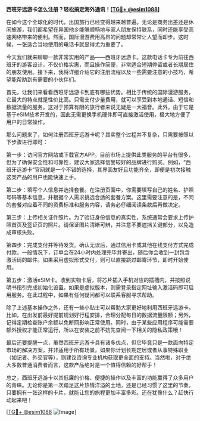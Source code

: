 **西班牙远游卡怎么注册？轻松搞定海外通讯！[[TG💪+ @esim1088](https://t.me/s/esim1088)]**

在如今这个全球化的时代，出国旅行已经变得越来越普遍。无论是商务出差还是休闲旅游，我们都希望在异国他乡能够顺畅地与家人朋友保持联系，同时还能享受高速网络带来的便利。然而，国际漫游费用高昂的问题却常常让人望而却步。这时候，一张适合当地使用的电话卡就显得尤为重要了。

今天我们就来聊聊一款非常实用的产品——西班牙远游卡。这款电话卡专为前往西班牙的游客设计，不仅价格实惠，而且操作简便，非常适合短期停留或者长期居住的朋友使用。接下来，我将详细介绍它的注册流程以及一些需要注意的小技巧，希望能帮助到有需要的小伙伴们。

首先，让我们来看看西班牙远游卡到底有哪些优势。相比于传统的国际漫游服务，它最大的特点就是性价比高。只需支付少量费用，就可以享受到本地通话、短信和数据流量的服务。这对于预算有限的旅行者来说无疑是一大福音。此外，由于它是基于eSIM技术开发的，因此无需更换手机硬件即可直接激活使用，极大地方便了用户的日常操作。

那么问题来了，如何注册西班牙远游卡呢？其实整个过程并不复杂，只需要按照以下步骤进行即可：

第一步：访问官方网站或下载官方APP。目前市场上提供此类服务的平台有很多，但为了确保安全性和可靠性，建议大家选择信誉较好的品牌进行购买。例如，“西班牙远游卡”官网就是一个不错的选择，其界面友好且功能齐全，即便是初次接触这类产品的用户也能快速上手。

第二步：填写个人信息并选择套餐。在注册页面中，你需要填写自己的姓名、护照号码等基本信息，并根据个人需求挑选合适的套餐方案。这里需要注意的是，不同的套餐对应着不同的资费标准和服务内容，请务必仔细阅读条款后再做决定。

第三步：上传相关证件照片。为了验证身份信息的真实性，系统通常会要求上传护照首页及签证页的照片。请保证图片清晰可辨，并注意不要遮挡关键部分，以免造成审核失败。

第四步：完成支付并等待发货。确认无误后，通过信用卡或其他在线支付方式完成付款。一般情况下，订单会在24小时内处理完毕并寄出，随后你会收到一封包含激活码的邮件。如果采用虚拟形式交付，则可以直接跳过邮寄环节，即时开始使用。

第五步：激活eSIM卡。收到实物卡后，将芯片插入手机对应的插槽内，并按照说明书指引完成初始化设置。如果是虚拟版本，则需登录指定网址输入激活码即可启用服务。在此过程中，如果有任何疑问都可以联系客服寻求帮助。

除了上述基本操作之外，还有一些小贴士可以帮助大家更好地利用西班牙远游卡。比如，在出发前最好提前规划好行程安排，合理分配每日的数据流量限额；另外，记得定期检查账户余额以免断网影响正常使用。同时，由于某些应用程序可能需要额外授权才能正常运行，所以在安装之前不妨先查阅一下相关的隐私政策哦！

最后还要提醒一点，虽然西班牙远游卡具有诸多优点，但它毕竟只是一款面向特定市场的解决方案，并非适用于所有场景。如果你计划长期定居或者从事特殊职业（如记者、外交官等），则建议咨询专业机构获取更全面的支持。当然啦，对于绝大多数普通消费者而言，这款产品绝对是一个值得信赖的好帮手！

总之，西班牙远游卡以其低廉的价格、便捷的操作以及丰富的功能赢得了众多用户的青睐。无论你是第一次踏足这片热情洋溢的土地，还是已经习惯了这里的节奏，只要拥有一张这样的卡片，就能让您的旅程更加丰富多彩。还在犹豫什么？赶快行动起来吧！

[[TG💪+ @esim1088](https://t.me/s/esim1088) ![Image](https://i.postimg.cc/4NQfJmqS/Snipaste-2025-05-13-00-14-12.png)]